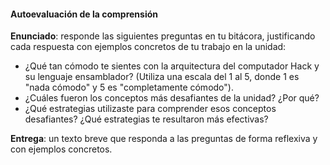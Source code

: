 #### Autoevaluación de la comprensión

**Enunciado**: responde las siguientes preguntas en tu bitácora, justificando cada respuesta con ejemplos concretos de tu trabajo en la unidad:

- ¿Qué tan cómodo te sientes con la arquitectura del computador Hack y su lenguaje ensamblador? (Utiliza una escala del 1 al 5, donde 1 es "nada cómodo" y 5 es "completamente cómodo").
- ¿Cuáles fueron los conceptos más desafiantes de la unidad? ¿Por qué?
- ¿Qué estrategias utilizaste para comprender esos conceptos desafiantes? ¿Qué estrategias te resultaron más efectivas?

**Entrega**: un texto breve que responda a las preguntas de forma reflexiva y con ejemplos concretos.
